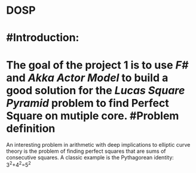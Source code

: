 # DOSP
#Introduction:<br>
====
The goal of the project 1 is to use _F#_ and _Akka Actor Model_ to build a good solution for the _Lucas Square Pyramid_ problem to find __Perfect Square__ on mutiple core.
#Problem definition<br>
====
An interesting problem in arithmetic with deep implications to elliptic curve theory is the problem of finding perfect squares that are sums of consecutive squares. A classic example is the Pythagorean identity:<br>
3<sup>2</sup>+4<sup>2</sup>=5<sup>2</sup>
